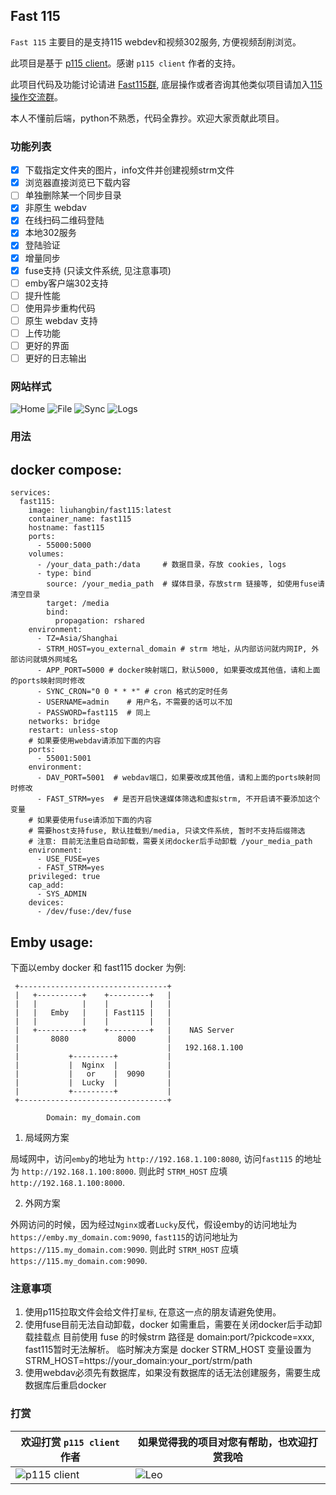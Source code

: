 ## Fast 115

`Fast 115` 主要目的是支持115 webdev和视频302服务, 方便视频刮削浏览。

此项目是基于 [p115 client](https://github.com/ChenyangGao/p115client.git)。感谢 `p115 client` 作者的支持。

此项目代码及功能讨论请进 [Fast115群](https://t.me/fast_115), 底层操作或者咨询其他类似项目请加入[115操作交流群](https://t.me/operate115)。

本人不懂前后端，python不熟悉，代码全靠抄。欢迎大家贡献此项目。

### 功能列表

- [x] 下载指定文件夹的图片，info文件并创建视频strm文件
- [x] 浏览器直接浏览已下载内容
- [ ] 单独删除某一个同步目录
- [x] 非原生 webdav
- [x] 在线扫码二维码登陆
- [x] 本地302服务
- [x] 登陆验证
- [x] 增量同步
- [x] fuse支持 (只读文件系统, 见注意事项)
- [ ] emby客户端302支持
- [ ] 提升性能
- [ ] 使用异步重构代码
- [ ] 原生 webdav 支持
- [ ] 上传功能
- [ ] 更好的界面
- [ ] 更好的日志输出

### 网站样式

![Home](app/static/images/home.png)
![File](app/static/images/file.png)
![Sync](app/static/images/sync.png)
![Logs](app/static/images/log.png)

### 用法

docker compose:
---
```
services:
  fast115:
    image: liuhangbin/fast115:latest
    container_name: fast115
    hostname: fast115
    ports:
      - 55000:5000
    volumes:
      - /your_data_path:/data     # 数据目录，存放 cookies, logs
      - type: bind
        source: /your_media_path  # 媒体目录，存放strm 链接等, 如使用fuse请清空目录
        target: /media
        bind:
          propagation: rshared
    environment:
      - TZ=Asia/Shanghai
      - STRM_HOST=you_external_domain # strm 地址，从内部访问就内网IP, 外部访问就填外网域名
      - APP_PORT=5000 # docker映射端口，默认5000, 如果要改成其他值，请和上面的ports映射同时修改
      - SYNC_CRON="0 0 * * *" # cron 格式的定时任务
      - USERNAME=admin    # 用户名，不需要的话可以不加
      - PASSWORD=fast115  # 同上
    networks: bridge
    restart: unless-stop
    # 如果要使用webdav请添加下面的内容
    ports:
      - 55001:5001
    environment:
      - DAV_PORT=5001  # webdav端口，如果要改成其他值，请和上面的ports映射同时修改
      - FAST_STRM=yes  # 是否开启快速媒体筛选和虚拟strm, 不开启请不要添加这个变量
    # 如果要使用fuse请添加下面的内容
    # 需要host支持fuse, 默认挂载到/media, 只读文件系统, 暂时不支持后缀筛选
    # 注意: 目前无法重启自动卸载，需要关闭docker后手动卸载 /your_media_path
    environment:
      - USE_FUSE=yes
      - FAST_STRM=yes
    privileged: true
    cap_add:
      - SYS_ADMIN
    devices:
      - /dev/fuse:/dev/fuse
```

Emby usage:
---
下面以emby docker 和 fast115 docker 为例:
```
 +---------------------------------+
 |   +----------+    +---------+   |
 |   |          |    |         |   |
 |   |   Emby   |    | Fast115 |   |
 |   |          |    |         |   |
 |   +----------+    +---------+   |    NAS Server
 |       8080           8000       |
 |                                 |   192.168.1.100
 |           +---------+           |
 |           |  Nginx  |           |
 |           |   or    |  9090     |
 |           |  Lucky  |           |
 |           +---------+           |
 +---------------------------------+

        Domain: my_domain.com
```

1. 局域网方案

局域网中，访问`emby`的地址为 `http://192.168.1.100:8080`, 访问`fast115`
的地址为 `http://192.168.1.100:8000`. 则此时 `STRM_HOST` 应填
`http://192.168.1.100:8000`.

2. 外网方案

外网访问的时候，因为经过`Nginx`或者`Lucky`反代，假设emby的访问地址为
`https://emby.my_domain.com:9090`, `fast115`的访问地址为
`https://115.my_domain.com:9090`. 则此时 `STRM_HOST` 应填
`https://115.my_domain.com:9090`.

### 注意事项

1. 使用p115拉取文件会给文件打`星标`, 在意这一点的朋友请避免使用。
2. 使用fuse目前无法自动卸载，docker 如需重启，需要在关闭docker后手动卸载挂载点
   目前使用 fuse 的时候strm 路径是 domain:port/?pickcode=xxx, fast115暂时无法解析。
   临时解决方案是 docker STRM_HOST 变量设置为 STRM_HOST=https://your_domain:your_port/strm/path
3. 使用webdav必须先有数据库，如果没有数据库的话无法创建服务，需要生成数据库后重启docker

### 打赏

欢迎打赏 `p115 client` 作者 | 如果觉得我的项目对您有帮助，也欢迎打赏我哈
--- | ---
![p115 client](app/static/images/p115.jpeg) | ![Leo](app/static/images/Leo.png)
